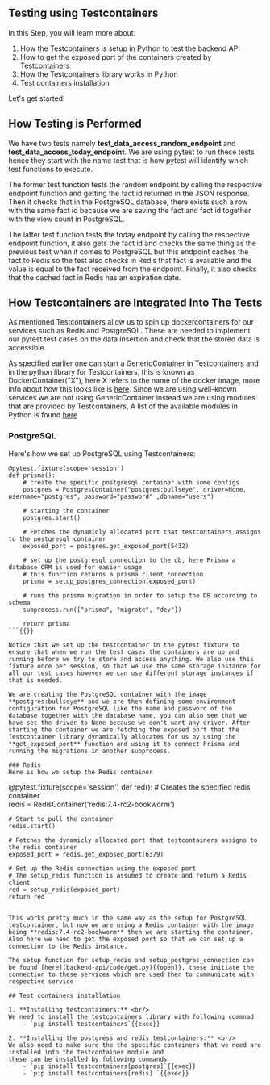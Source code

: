 ## Testing using Testcontainers 

In this Step, you will learn more about:

1. How the Testcontainers is setup in Python to test the backend API
2. How to get the exposed port of the containers created by Testcontainers
3. How the Testcontainers library works in Python
4. Test containers installation

Let's get started!

## How Testing is Performed 

We have two tests namely **test_data_access_random_endpoint** and **test_data_access_today_endpoint**. We are using pytest to run these tests hence they start with the name test that is how pytest will identify which test functions to execute.

The former test function tests the random endpoint by calling the respective endpoint function and getting the fact id returned in the JSON response. Then it checks that in the PostgreSQL database, there exists such a row with the same fact id because we are saving the fact and fact id together with the view count in PostgreSQL.

The latter test function tests the today endpoint by calling the respective endpoint function, it also gets the fact id and checks the same thing as the previous test when it comes to PostgreSQL but this endpoint caches the fact to Redis so the test also checks in Redis that fact is available and the value is equal to the fact received from the endpoint. Finally, it also checks that the cached fact in Redis has an expiration date.

## How Testcontainers are Integrated Into The Tests 
As mentioned Testcontainers allow us to spin up dockercontainers for our services such as Redis and PostgreSQL. These are needed to implement our pytest test cases on the data insertion and check that the stored data is accessible.    

As specified earlier one can start a GenericContainer in Testcontainers and in the python library for Testcontainers, this is known as DockerContainer("X"), here X refers to the name of the docker image, more info about how this looks like is [here](https://testcontainers-python.readthedocs.io/en/latest/core/README.html). Since we are using well-known services we are not using GenericContainer instead we are using modules that are provided by Testcontainers, A list of the available modules in Python is found [here](https://testcontainers-python.readthedocs.io/en/latest/modules/index.html)

### PostgreSQL
Here's how we set up PostgreSQL using Testcontainers:
```
@pytest.fixture(scope='session')
def prisma():
	# create the specific postgresql container with some configs
	postgres = PostgresContainer("postgres:bullseye", driver=None, username="postgres", password="password" ,dbname="users")
	
 	# starting the container 
	postgres.start()

	# Fetches the dynamicly allocated port that testcontainers assigns to the postgresql container
	exposed_port = postgres.get_exposed_port(5432)

	# set up the postgresql connection to the db, here Prisma a database ORM is used for easier usage
	# this function returns a prisma client connection 
	prisma = setup_postgres_connection(exposed_port)	
	
	# runs the prisma migration in order to setup the DB according to schema
	subprocess.run(["prisma", "migrate", "dev"])
		
	return prisma
```{{}}

Notice that we set up the testcontainer in the pytest fixture to ensure that when we run the test cases the containers are up and running before we try to store and access anything. We also use this fixture once per session, so that we use the same storage instance for all our test cases however we can use different storage instances if that is needed. 

We are creating the PostgreSQL container with the image **postgres:bullseye** and we are then defining some environment configuration for PostgreSQL like the name and password of the database together with the database name, you can also see that we have set the driver to None because we don't want any driver. After starting the container we are fetching the exposed port that the Testcontainer library dynamically allocates for us by using the **get_exposed_port** function and using it to connect Prisma and running the migrations in another subprocess.

### Redis 
Here is how we setup the Redis container
```
@pytest.fixture(scope='session')
def red():
	# Creates the specified redis container   
	redis = RedisContainer('redis:7.4-rc2-bookworm')
	
 	# Start to pull the container
	redis.start()
 	
  	# Fetches the dynamicly allocated port that testcontainers assigns to the redis container
	exposed_port = redis.get_exposed_port(6379)
	
 	# Set up the Redis connection using the exposed port
	# The setup_redis function is assumed to create and return a Redis client
	red = setup_redis(exposed_port)
	return red
```{{}}

This works pretty much in the same way as the setup for PostgreSQL testcontainer, but now we are using a Redis container with the image being **redis:7.4-rc2-bookworm** then we are starting the container. Also here we need to get the exposed port so that we can set up a connection to the Redis instance.  
 
The setup function for setup_redis and setup_postgres_connection can be found [here](backend-api/code/get.py){{open}}, these initiate the connection to these services which are used then to communicate with respective service

## Test containers installation

1. **Installing testcontainers:** <br/>
We need to install the testcontainers library with following commnad
    - `pip install testcontainers`{{exec}}

2. **Installing the postgress and redis testcontainers:** <br/>
We also need to make sure the the specific containers that we need are installed into the testcontainer module and
these can be installed by following commands
    - `pip install testcontainers[postgres]`{{exec}}
    - `pip install testcontainers[redis] `{{exec}}
